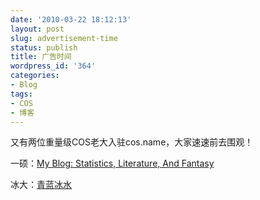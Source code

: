 ```yaml
---
date: '2010-03-22 18:12:13'
layout: post
slug: advertisement-time
status: publish
title: 广告时间
wordpress_id: '364'
categories:
- Blog
tags:
- COS
- 博客
---
```


又有两位重量级COS老大入驻cos.name，大家速速前去围观！

一硕：[My Blog: Statistics, Literature, And Fantasy](http://yishuo.cos.name)

冰大：[青蓝冰水](http://bing.cos.name/)
